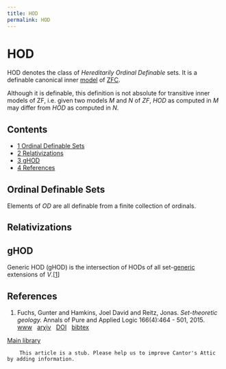 ```yaml
---
title: HOD
permalink: HOD
---
```

# HOD











HOD denotes the class of *Hereditarily Ordinal Definable* sets. It is a
definable canonical inner
[model](Model "Model") of
[ZFC](ZFC "ZFC").

  
Although it is definable, this definition is not absolute for transitive
inner models of ZF, i.e. given two models $M$ and $N$ of $ZF$, $HOD$ as
computed in $M$ may differ from $HOD$ as computed in $N$.

  



## Contents


-   [<span class="tocnumber">1</span> <span class="toctext">Ordinal
    Definable Sets</span>](#Ordinal_Definable_Sets)
-   [<span class="tocnumber">2</span> <span
    class="toctext">Relativizations</span>](#Relativizations)
-   [<span class="tocnumber">3</span> <span
    class="toctext">gHOD</span>](#gHOD)
-   [<span class="tocnumber">4</span> <span
    class="toctext">References</span>](#References)


## Ordinal Definable Sets

Elements of $OD$ are all definable from a finite collection of ordinals.

## Relativizations

## gHOD

Generic HOD (gHOD) is the intersection of HODs of all
set-[generic](Forcing "Forcing")
extensions of
$V$.\[[1](#bibkey_FuchsHamkinsReitz2015:SetTheoreticGeology)\]

## References

1.  <span id="bibkey_FuchsHamkinsReitz2015:SetTheoreticGeology">Fuchs,
    Gunter and Hamkins, Joel David and Reitz, Jonas. *Set-theoretic
    geology.* Annals of Pure and Applied Logic 166(4):464 - 501, 2015.
    <a href="http://www.sciencedirect.com/science/article/pii/S0168007214001225" class="extiw">www</a>   <a href="http://web.archive.org/web/20191028003550/http://arxiv.org/abs/1107.4776" class="extiw">arχiv</a>   <a href="http://web.archive.org/web/20191028003550/http://dx.doi.org/https://doi.org/10.1016/j.apal.2014.11.004" class="extiw">DOI</a>   <a href="javascript:bibpopup(&#39;@article%7BFuchsHamkinsReitz2015:SetTheoreticGeologytitle%20=%20%22Set-theoretic%20geology%22,journal%20=%20%22Annals%20of%20Pure%20and%20Applied%20Logic%22,volume%20=%20%22166%22,number%20=%20%224%22,pages%20=%20%22464%20-%20501%22,year%20=%20%222015%22,issn%20=%20%220168-0072%22,doi%20=%20%22http://web.archive.org/web/20191028003550/https://doi.org/10.1016/j.apal.2014.11.004%22,url%20=%20%22http://web.archive.org/web/20191028003550/http://www.sciencedirect.com/science/article/pii/S0168007214001225%22,author%20=%20%22Fuchs,%20Gunter%20and%20Hamkins,%20Joel%20David%20and%20Reitz,%20Jonas%22,title%20=%20%22Set-theoretic%20geology%22,eprint%20=%20%221107.4776%22,%7D&#39;)" class="bibtex">bibtex</a></span>

[Main
library](Library "Library")

  

        This article is a stub. Please help us to improve Cantor's Attic by adding information.


